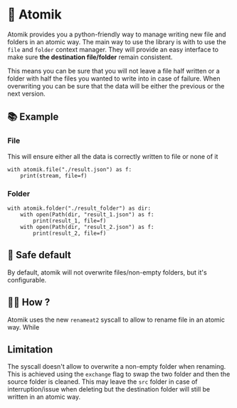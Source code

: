 # 🚀 Atomik 

Atomik provides you a python-friendly way to manage writing new file and folders in an atomic way.
The main way to use the library is with to use the `file` and `folder` context manager. They will provide
an easy interface to make sure **the destination file/folder** remain consistent.

This means you can be sure that you will not leave a file half written or 
a folder with half the files you wanted to write into in case of failure. 
When overwriting you can be sure that the data will be either the previous or the next version.


## 📚 Example
### File
This will ensure either all the data is correctly written to file or none of it
```
with atomik.file("./result.json") as f:
    print(stream, file=f)
```

### Folder
```
with atomik.folder("./result_folder") as dir:
    with open(Path(dir, "result_1.json") as f:
        print(result_1, file=f)
    with open(Path(dir, "result_2.json") as f:
        print(result_2, file=f)
```

## 🔐 Safe default

By default, atomik will not overwrite files/non-empty folders, but it's configurable. 

## 🕵️‍♀️ How ?

Atomik uses the new `renameat2` syscall to allow to rename file in an atomic way. While 

## Limitation

The syscall doesn't allow to overwrite a non-empty folder when renaming. 
This is achieved using the `exchange` flag to swap the two folder and then the source
folder is cleaned. This may leave the `src` folder in case of interruption/issue when deleting
but the destination folder will still be written in an atomic way.
